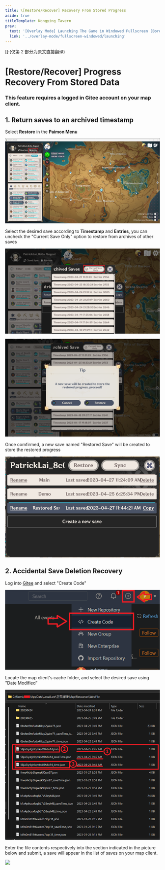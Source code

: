 ```yaml
---
title: \[Restore/Recover] Recovery From Stored Progress
aside: true
titleTemplate: Kongying Tavern
prev:
  text: '[Overlay Mode] Launching The Game in Windowed Fullscreen (Borderless)'
  link: '../overlay-mode/fullscreen-windowed/launching'
---
```


[原文：【存档丢失】存档还原/误删恢复]: (https://support.qq.com/products/321980/faqs/113007)

[]:(仅第 2 部分为原文直接翻译)

# [Restore/Recover] Progress Recovery From Stored Data

### This feature requires a logged in Gitee account on your map client.

[还原存档到历史位置]: (更新为客户端内还原功能教程)

## 1. Return saves to an archived timestamp

Select **Restore** in the **Paimon Menu**

![](/imgs/en/manual/restore-recover/1.png)

Select the desired save according to **Timestamp** and **Entries**, you can uncheck the "Current Save Only" option to restore from archives of other saves

![](/imgs/en/manual/restore-recover/2.png)

![](/imgs/en/manual/restore-recover/3.png)

Once comfirmed, a new save named "Restored Save" will be created to store the restored progress

![](/imgs/en/manual/restore-recover/4.png)

## 2. Accidental Save Deletion Recovery

Log into [Gitee](https://gitee.com/) and select "Create Code"

![](/imgs/en/manual/restore-recover/5.png)

Locate the map client's cache folder, and select the desired save using "Date Modified"

![](/imgs/en/manual/restore-recover/6.png)

Enter the file contents respectively into the section indicated in the picture below and submit, a save will appear in the list of saves on your map client.

![](/public/imgs/en/manual/restore-recover/7.png)
